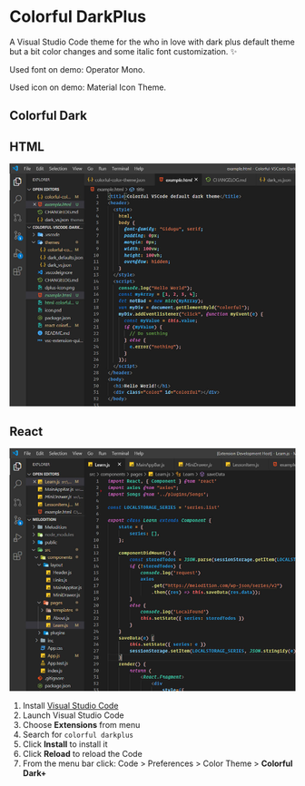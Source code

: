 # Colorful DarkPlus

A Visual Studio Code theme for the who in love with dark plus default theme but a bit color changes and some italic font customization. ✨

Used font on demo: Operator Mono.

Used icon on demo: Material Icon Theme.

## Colorful Dark

## HTML

![First Screen](html-colorful.jpg)

## React

![Second Screen](react-colorful.jpg)

1.  Install [Visual Studio Code](https://code.visualstudio.com/)
2.  Launch Visual Studio Code
3.  Choose **Extensions** from menu
4.  Search for `colorful darkplus`
5.  Click **Install** to install it
6.  Click **Reload** to reload the Code
7.  From the menu bar click: Code > Preferences > Color Theme > **Colorful Dark+**
